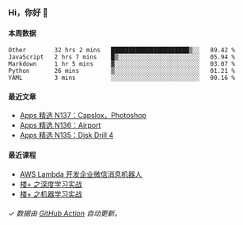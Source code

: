 ### Hi，你好 👋

#### 本周数据

<!--START_SECTION:waka-->
```text
Other        32 hrs 2 mins   ██████████████████████▒░░   89.42 % 
JavaScript   2 hrs 7 mins    █▒░░░░░░░░░░░░░░░░░░░░░░░   05.94 % 
Markdown     1 hr 5 mins     ▓░░░░░░░░░░░░░░░░░░░░░░░░   03.07 % 
Python       26 mins         ▒░░░░░░░░░░░░░░░░░░░░░░░░   01.21 % 
YAML         3 mins          ░░░░░░░░░░░░░░░░░░░░░░░░░   00.16 % 
```
<!--END_SECTION:waka-->

#### 最近文章

<!-- BLOG:START -->
- [Apps 精选 N137：Capslox，Photoshop](http://huhuhang.com/post/product-hunt/product-hunt-n137)
- [Apps 精选 N136：Airport](http://huhuhang.com/post/product-hunt/product-hunt-n136)
- [Apps 精选 N135：Disk Drill 4](http://huhuhang.com/post/product-hunt/product-hunt-n135)
<!-- BLOG:END -->

#### 最近课程

<!-- SYL:START -->
- [AWS Lambda 开发企业微信消息机器人](https://lanqiao.cn/courses/2868)
- [楼+ 之深度学习实战](https://lanqiao.cn/courses/2617)
- [楼+ 之机器学习实战](https://lanqiao.cn/courses/2616)
<!-- SYL:END -->

###### ✓ 数据由 [GitHub Action](https://github.com/huhuhang/huhuhang/actions) 自动更新。
